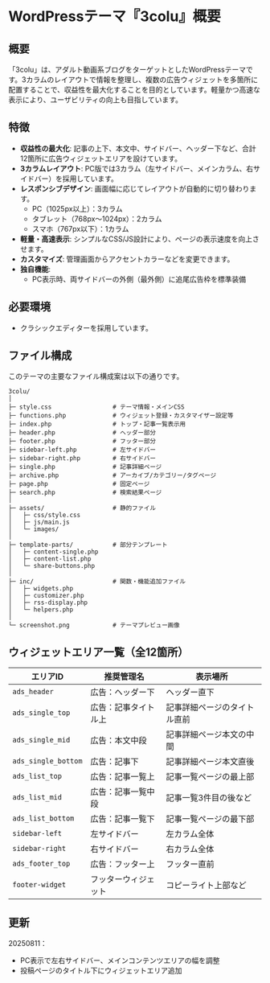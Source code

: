 # WordPressテーマ『3colu』概要

## 概要

「3colu」は、アダルト動画系ブログをターゲットとしたWordPressテーマです。3カラムのレイアウトで情報を整理し、複数の広告ウィジェットを多箇所に配置することで、収益性を最大化することを目的としています。軽量かつ高速な表示により、ユーザビリティの向上も目指しています。

## 特徴

* **収益性の最大化**: 記事の上下、本文中、サイドバー、ヘッダー下など、合計12箇所に広告ウィジェットエリアを設けています。
* **3カラムレイアウト**: PC版では3カラム（左サイドバー、メインカラム、右サイドバー）を採用しています。
* **レスポンシブデザイン**: 画面幅に応じてレイアウトが自動的に切り替わります。
    * PC（1025px以上）：3カラム
    * タブレット（768px〜1024px）：2カラム
    * スマホ（767px以下）：1カラム
* **軽量・高速表示**: シンプルなCSS/JS設計により、ページの表示速度を向上させます。
* **カスタマイズ**: 管理画面からアクセントカラーなどを変更できます。
* **独自機能**:
    * PC表示時、両サイドバーの外側（最外側）に追尾広告枠を標準装備
      
## 必要環境

* クラシックエディターを採用しています。

## ファイル構成

このテーマの主要なファイル構成案は以下の通りです。
```
3colu/
│
├─ style.css                 # テーマ情報・メインCSS
├─ functions.php             # ウィジェット登録・カスタマイザー設定等
├─ index.php                 # トップ・記事一覧表示用
├─ header.php                # ヘッダー部分
├─ footer.php                # フッター部分
├─ sidebar-left.php          # 左サイドバー
├─ sidebar-right.php         # 右サイドバー
├─ single.php                # 記事詳細ページ
├─ archive.php               # アーカイブ/カテゴリー/タグページ
├─ page.php                  # 固定ページ
├─ search.php                # 検索結果ページ
│
├─ assets/                   # 静的ファイル
│   ├─ css/style.css
│   ├─ js/main.js
│   └─ images/
│
├─ template-parts/           # 部分テンプレート
│   ├─ content-single.php
│   ├─ content-list.php
│   └─ share-buttons.php
│
├─ inc/                      # 関数・機能追加ファイル
│   ├─ widgets.php
│   ├─ customizer.php
│   ├─ rss-display.php
│   └─ helpers.php
│
└─ screenshot.png            # テーマプレビュー画像
```
## ウィジェットエリア一覧（全12箇所）

| エリアID               | 推奨管理名      | 表示場所           |
| ------------------- | ---------- | -------------- |
| `ads_header`        | 広告：ヘッダー下   | ヘッダー直下         |
| `ads_single_top`    | 広告：記事タイトル上 | 記事詳細ページのタイトル直前 |
| `ads_single_mid`    | 広告：本文中段    | 記事詳細ページ本文の中間   |
| `ads_single_bottom` | 広告：記事下     | 記事詳細ページ本文直後    |
| `ads_list_top`      | 広告：記事一覧上   | 記事一覧ページの最上部    |
| `ads_list_mid`      | 広告：記事一覧中段  | 記事一覧3件目の後など    |
| `ads_list_bottom`   | 広告：記事一覧下   | 記事一覧ページの最下部    |
| `sidebar-left`      | 左サイドバー     | 左カラム全体         |
| `sidebar-right`     | 右サイドバー     | 右カラム全体         |
| `ads_footer_top`    | 広告：フッター上   | フッター直前         |
| `footer-widget`     | フッターウィジェット | コピーライト上部など     |
## 更新
20250811：
- PC表示で左右サイドバー、メインコンテンツエリアの幅を調整
- 投稿ページのタイトル下にウィジェットエリア追加
  
